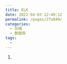 ```yaml
---
title: ELK
date: 2022-04-03 12:49:12
permalink: /pages/2fa849/
categories:
  - 后端
  - 数据库
tags:
  - 
---
```


1.
